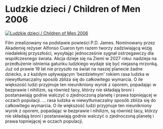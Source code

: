 Ludzkie dzieci / Children of Men 2006 
=============
[![Ludzkie dzieci / Children of Men 2006 ](http://vidos.pl/images/player.gif)](http://vidos.pl/ludzkie-dzieci-children-of-men-2006)

 Film zrealizowany na podstawie powieści P.D. James. Nominowany przez Akademię reżyser Alfonso Cuaron tym razem tworzy zadziwiającą wizję niedalekiej przyszłości, wysyłając jednocześnie sygnał ostrzegawczy dla współczesnego świata. Akcja dzieje się na Ziemi w 2027 roku: nadzieja na przedłużenie istnienia gatunku ludzkiego wydaje się być niejasną mrzonką. Już od prawie 19 lat nie przyszło na świat na naszej planecie żadne dziecko, a z każdym upływającym 'bezdzietnym' rokiem rasa ludzka w niewytłumaczalny sposób zbliża się do całkowitego wymarcia. O ile większość ludzi przyjmuje ten nieunikniony wyrok z oporem, popadając w bezprawie i nihilizm, są również tacy, którzy nie składają broni i postanawiają godnie walczyć o zjednoczoną planetę i prawa topniejącej w oczach populacji.  ... rasa ludzka w niewytłumaczalny sposób zbliża się do całkowitego wymarcia. O ile większość ludzi przyjmuje ten nieunikniony wyrok z oporem, popadając w bezprawie i nihilizm, są również tacy, którzy nie składają broni i postanawiają godnie walczyć o zjednoczoną planetę i prawa topniejącej w oczach populacji.
